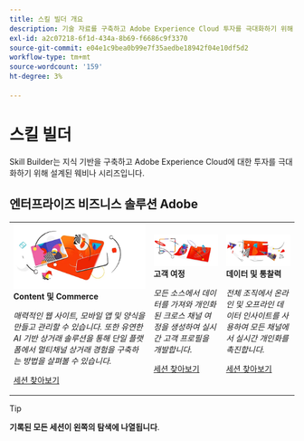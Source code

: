 ```yaml
---
title: 스킬 빌더 개요
description: 기술 자료를 구축하고 Adobe Experience Cloud 투자를 극대화하기 위해 녹화된 웨비나 시리즈입니다.
exl-id: a2c07218-6f1d-434a-8b69-f6686c9f3370
source-git-commit: e04e1c9bea0b99e7f35aedbe18942f04e10df5d2
workflow-type: tm+mt
source-wordcount: '159'
ht-degree: 3%

---
```


# 스킬 빌더

Skill Builder는 지식 기반을 구축하고 Adobe Experience Cloud에 대한 투자를 극대화하기 위해 설계된 웨비나 시리즈입니다.

## 엔터프라이즈 비즈니스 솔루션 Adobe

<table>
<tr>
  <td>
    <img alt="Content 및 Commerce" src="assets/commerce.png" />
    <div>
      <strong>Content 및 Commerce</strong>
    </div>
    <p>
    <em>매력적인 웹 사이트, 모바일 앱 및 양식을 만들고 관리할 수 있습니다. 또한 유연한 AI 기반 상거래 솔루션을 통해 단일 플랫폼에서 멀티채널 상거래 경험을 구축하는 방법을 살펴볼 수 있습니다.</em>
    <p>
    <a href="https://experienceleague.adobe.com/docs/events/skill-builder-recordings/content-and-commerce/overview.html" class="spectrum-Button spectrum-Button--outline spectrum-Button--primary spectrum-Button--sizeM">
      <span class="spectrum-Button-label has-no-wrap has-text-weight-bold">세션 찾아보기</span>
    </a>
  </td>
  <td>
    <img alt="고객 여정" src="assets/customer-journey.png" />
    <div>
      <strong>고객 여정</strong>
    </div>
    <p>
    <em>모든 소스에서 데이터를 가져와 개인화된 크로스 채널 여정을 생성하여 실시간 고객 프로필을 개발합니다.</em>
    <p>
    <a href="https://experienceleague.adobe.com/docs/events/skill-builder-recordings/customer-journeys/overview.html" class="spectrum-Button spectrum-Button--outline spectrum-Button--primary spectrum-Button--sizeM">
      <span class="spectrum-Button-label has-no-wrap has-text-weight-bold">세션 찾아보기</span>
    </a>
  </td>
  <td>
    <img alt="데이터 및 통찰력" src="assets/data-insights.png" />
    <div>
      <strong>데이터 및 통찰력</strong>
    </div>
    <p>
    <em>전체 조직에서 온라인 및 오프라인 데이터 인사이트를 사용하여 모든 채널에서 실시간 개인화를 촉진합니다.</em>
    <p>
    <a href="https://experienceleague.adobe.com/docs/events/skill-builder-recordings/data-and-insights/overview.html" class="spectrum-Button spectrum-Button--outline spectrum-Button--primary spectrum-Button--sizeM">
      <span class="spectrum-Button-label has-no-wrap has-text-weight-bold">세션 찾아보기</span>
    </a>
  </td>  
</tr>
</table>

>[!TIP]
>
>**기록된 모든 세션이 왼쪽의 탐색에 나열됩니다**.
